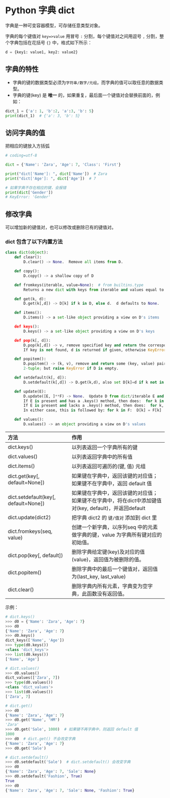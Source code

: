 # Python 字典 dict

字典是一种可变容器模型，可存储任意类型对象。

字典的每个键值对 `key=>value` 用冒号 `:` 分割，每个键值对之间用逗号 `,` 分割，整个字典包括在花括号 `{}` 中，格式如下所示：

```python
d = {key1: value1, key2: value2}
```

## 字典的特性

* 字典的键的数据类型必须为`字符串/数字/元组`，而字典的值可以取任意的数据类型。
* 字典的键(key) 是 **唯一** 的，如果重复，最后面一个键值对会替换前面的，例如：

```python
dict_1 = {'a': 1, 'b':2, 'a':3, 'b': 5}
print(dict_1)  # {'a': 3, 'b': 5}
```

## 访问字典的值

把相应的键放入方括弧

```python
# coding=utf-8

dict = {'Name': 'Zara', 'Age': 7, 'Class': 'First'}

print("dict['Name']: ", dict['Name'])  # Zara
print("dict['Age']: ", dict['Age'])  # 7

# 如果字典不存在相应的键，会报错
print(dict['Gender'])
# KeyError: 'Gender'
```

## 修改字典

可以增加新的键值对，也可以修改或删除已有的键值对。

### dict 包含了以下内置方法

```python
class dict(object):
    def clear():
        D.clear() -> None.  Remove all items from D.

    def copy():
        D.copy() -> a shallow copy of D

    def fromkeys(iterable, value=None):  # from builtins.type
        Returns a new dict with keys from iterable and values equal to value.

    def get(k, d):
        D.get(k[,d]) -> D[k] if k in D, else d.  d defaults to None.

    def items():
        D.items() -> a set-like object providing a view on D's items

    def keys():
        D.keys() -> a set-like object providing a view on D's keys

    def pop(k[, d]):
        D.pop(k[,d]) -> v, remove specified key and return the corresponding value.
        If key is not found, d is returned if given, otherwise KeyError is raised

    def popitem():
        D.popitem() -> (k, v), remove and return some (key, value) pair as a
        2-tuple; but raise KeyError if D is empty.

    def setdefault(k[, d]):
        D.setdefault(k[,d]) -> D.get(k,d), also set D[k]=d if k not in D

    def update(E):
        D.update([E, ]**F) -> None.  Update D from dict/iterable E and F.
        If E is present and has a .keys() method, then does:  for k in E: D[k] = E[k]
        If E is present and lacks a .keys() method, then does:  for k, v in E: D[k] = v
        In either case, this is followed by: for k in F:  D[k] = F[k]

    def values():
        D.values() -> an object providing a view on D's values
```

| 方法                                 | 作用                                                                         |
|:-----------------------------------  | :--------------------------------------------------------------------------- |
| dict.keys()                          | 以列表返回一个字典所有的键                                                   |  
| dict.values()                        | 以列表返回字典中的所有值                                                     |
| dict.items()                         | 以列表返回可遍历的(键, 值) 元组                                              |
| dict.get(key[, default=None])        | 如果键在字典中，返回该键的对应值；如果键不在字典中，返回 default 值          |
| dict.setdefault(key[, default=None]) | 如果键在字典中，返回该键的对应值；如果键不在字典中，将在dict中添加键值对(key, default)，并返回default |
| dict.update(dict2)                   | 把字典 dict2 的 `键/值对` 添加到 dict 里                                     |
| dict.fromkeys(seq, value)            | 创建一个新字典，以序列seq 中的元素做字典的键，value 为字典所有键对应的初始值。|
| dict.pop(key[, default])             | 删除字典给定键(key)及对应的值(value)，返回值为被删除的值。                   |
| dict.popitem()                       | 删除字典中的最后一个键值对，返回值为(last\_key, last\_value)                 |
| dict.clear()                         | 删除字典内所有元素，字典变为空字典，此函数没有返回值。                       |

示例：

```python
# dict.keys()
>>> d0 = {'Name': 'Zara', 'Age': 7}
>>> d0
{'Name': 'Zara', 'Age': 7}
>>> d0.keys()
dict_keys(['Name', 'Age'])
>>> type(d0.keys())
<class 'dict_keys'>
>>> list(d0.keys())
['Name', 'Age']

# dict.values()
>>> d0.values()
dict_values(['Zara', 7])
>>> type(d0.values())
<class 'dict_values'>
>>> list(d0.values())
['Zara', 7]

# dict.get()
>>> d0
{'Name': 'Zara', 'Age': 7}
>>> d0.get('Name', 'HM')
'Zara'
>>> d0.get('Sale', 1000)  # 如果键不再字典中，则返回 default 值
1000
>>> d0  # dict.get() 不会改变字典
{'Name': 'Zara', 'Age': 7}
>>> d0.get('Sale')

# dict.setdefault()
>>> d0.setdefault('Sale')  # dict.setdefault() 会改变字典
>>> d0
{'Name': 'Zara', 'Age': 7, 'Sale': None}
>>> d0.setdefault('Fashion', True)
True
>>> d0
{'Name': 'Zara', 'Age': 7, 'Sale': None, 'Fashion': True}
```
